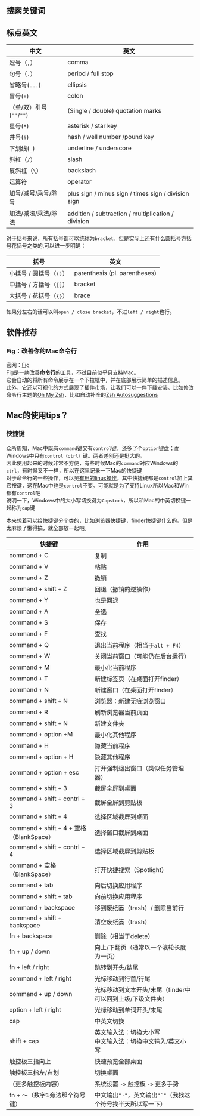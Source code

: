 ## 搜索关键词

## 标点英文

| 中文                     | 英文                                                |
| ------------------------ | --------------------------------------------------- |
| 逗号（`,`）              | comma                                               |
| 句号（`.`）              | period / full stop                                  |
| 省略号(`...`)            | ellipsis                                            |
| 冒号(`:`)                | colon                                               |
| （单/双）引号(`''`/`""`) | (Single / double) quotation marks                   |
| 星号(`*`)                | asterisk / star key                                 |
| 井号(`#`)                | hash / well number /pound key                       |
| 下划线(`_`)              | underline / underscore                              |
| 斜杠（`/`）              | slash                                               |
| 反斜杠（`\`）            | backslash                                           |
| 运算符                   | operator                                            |
| 加号/减号/乘号/除号      | plus sign / minus sign / times sign / division sign |
| 加法/减法/乘法/除法      | addition / subtraction / multiplication / division  |

对于括号来说，所有括号都可以统称为`bracket`。但是实际上还有什么圆括号方括号花括号之类的,可以进一步明确：

| 括号                    | 英文                          |
| ----------------------- | ----------------------------- |
| 小括号 / 圆括号（`()`） | parenthesis (pl. parentheses) |
| 中括号 / 方括号（`[]`） | bracket                       |
| 大括号 / 花括号（`{}`） | brace                         |

如果分左右的话可以叫`open / close bracket`，不过`left / right`也行。

## 软件推荐

### Fig：改善你的Mac命令行

官网：[Fig](https://fig.io/)  
Fig是一款改善**命令行**的工具，不过目前似乎只支持Mac。  
它会自动的将所有命令展示在一个下拉框中，并在底部展示简单的描述信息。  
此外，它还以可视化的方式展现了插件市场，让我们可以一件下载安装。比如修改命令行主题的[Oh My Zsh](https://ohmyz.sh/)，比如自动补全的[Zsh Autosuggestions](https://github.com/zsh-users/zsh-autosuggestions)















## Mac的使用tips？







### 快捷键

众所周知，Mac中既有`command`键又有`control`键，还多了个`option`键盘；而Windows中只有`control（ctrl）`键。两者差别还是挺大的。  
因此使用起来的时候非常不方便，有些时候Mac的`command`对应Windows的`ctrl`，有时候又不一样，所以在这里记录一下Mac的快捷键  
对于命令行的一些操作，可以见[有用的linux操作](https://blackdn.github.io/2020/03/29/Linux-Command-2020/#命令行辅助操作快捷键)，其中快捷键都是`control`加上其它按键，这在Mac中也是`control`不变。可能就是为了支持Linux所以Mac和Win都有`control`吧    
说明一下，Windows中的大小写切换键为`CapsLock`，所以和Mac的中英切换键一起称为`cap`键

本来想着可以给快捷键分个类的，比如浏览器快捷键，finder快捷键什么的。但是太麻烦了懒得搞，就全部放一起吧。

| 快捷键                                   | 作用                                                         |
| ---------------------------------------- | ------------------------------------------------------------ |
| command + C                              | 复制                                                         |
| command + V                              | 粘贴                                                         |
| command + Z                              | 撤销                                                         |
| command + shift + Z                      | 回退（撤销的逆操作）                                         |
| command + Y                              | 也是回退                                                     |
| command + A                              | 全选                                                         |
| command + S                              | 保存                                                         |
| command + F                              | 查找                                                         |
| command + Q                              | 退出当前程序（相当于`alt + F4`）                             |
| command + W                              | 关闭当前窗口（可能仍在后台运行）                             |
| command + M                              | 最小化当前程序                                               |
| command + T                              | 新建标签页（在桌面打开finder）                               |
| command + N                              | 新建窗口（在桌面打开finder）                                 |
| command + shift + N                      | 浏览器：新建无痕浏览窗口                                     |
| command + R                              | 刷新浏览器当前页面                                           |
| command + shift + N                      | 新建文件夹                                                   |
| command + option +M                      | 最小化其他程序                                               |
| command + H                              | 隐藏当前程序                                                 |
| command + option + H                     | 隐藏其他程序                                                 |
| command + option + esc                   | 打开强制退出窗口（类似任务管理器）                           |
| command + shift + 3                      | 截屏全屏到桌面                                               |
| command + shift + contrl + 3             | 截屏全屏到剪贴板                                             |
| command + shift + 4                      | 选择区域截屏到桌面                                           |
| command + shift + 4 + 空格（BlankSpace） | 选择窗口截屏到桌面                                           |
| command + shift + contrl + 4             | 选择区域截屏到剪贴板                                         |
| command + 空格（BlankSpace）             | 打开快捷搜索（Spotlight）                                    |
| command + tab                            | 向后切换应用程序                                             |
| command + shift + tab                    | 向前切换应用程序                                             |
| command + backspace                      | 移到废纸篓（trash）/ 删除当前行                              |
| command + shift + backspace              | 清空废纸篓（trash）                                          |
| fn + backspace                           | 删除（相当于delete）                                         |
| fn + up / down                           | 向上/下翻页（通常以一个滚轮长度为一页）                      |
| fn + left / right                        | 跳转到开头/结尾                                              |
| command + left / right                   | 光标移动到行首/行尾                                          |
| command + up / down                      | 光标移动到文本开头/末尾（finder中可以回到上级/下级文件夹）   |
| option + left / right                    | 光标移动到单词开头/末尾                                      |
| cap                                      | 中英文切换                                                   |
| shift + cap                              | 英文输入法：切换大小写<br />中文输入法：切换中文输入/英文小写 |
| 触控板三指向上                           | 快速预览全部桌面                                             |
| 触控板三指左/右划                        | 切换桌面                                                     |
| （更多触控板内容）                       | 系统设置 `->` 触控板 `->` 更多手势                           |
| fn + ～（数字1旁边那个符号键）           | 中文输出`"·"`，英文输出`` "`" ``（我找这个符号找半天所以写一下） |
